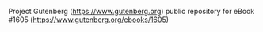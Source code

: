 Project Gutenberg (https://www.gutenberg.org) public repository for eBook #1605 (https://www.gutenberg.org/ebooks/1605)
